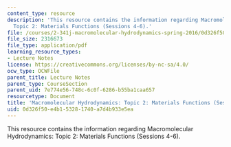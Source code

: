 ```yaml
---
content_type: resource
description: 'This resource contains the information regarding Macromolecular Hydrodynamics:
  Topic 2: Materials Functions (Sessions 4-6).'
file: /courses/2-341j-macromolecular-hydrodynamics-spring-2016/0d326f50e4b153281740a7d4b933e5ea_MIT2_341JS16_Lec06-slides.pdf
file_size: 2316673
file_type: application/pdf
learning_resource_types:
- Lecture Notes
license: https://creativecommons.org/licenses/by-nc-sa/4.0/
ocw_type: OCWFile
parent_title: Lecture Notes
parent_type: CourseSection
parent_uid: 7e774e56-748c-6c0f-6286-b55ba1caa657
resourcetype: Document
title: 'Macromolecular Hydrodynamics: Topic 2: Materials Functions (Sessions 4-6)'
uid: 0d326f50-e4b1-5328-1740-a7d4b933e5ea
---
```

This resource contains the information regarding Macromolecular Hydrodynamics: Topic 2: Materials Functions (Sessions 4-6).